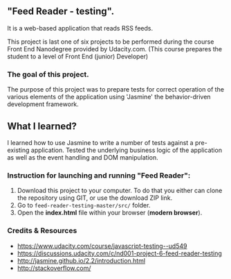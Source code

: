 ## "Feed Reader - testing".
It is a web-based application that reads RSS feeds.

This project is last one of six projects to be performed during the course Front End Nanodegree provided by Udacity.com. (This course prepares the student to a level of Front End (junior) Developer)

### The goal of this project.
The purpose of this project was to prepare tests for correct operation of the various elements of the application using 'Jasmine' the behavior-driven development framework.

## What I learned?

I learned how to use Jasmine to write a number of tests against a pre-existing application. Tested the underlying business logic of the application as well as the event handling and DOM manipulation.

###  Instruction for launching and running "Feed Reader":
1. Download this project to your computer. To do that you either can clone the repository using GIT, or use the download ZIP link.
2. Go to `feed-reader-testing-master/src/` folder.
3. Open the __index.html__ file within your browser (__modern browser__).

### Credits & Resources
- https://www.udacity.com/course/javascript-testing--ud549
- https://discussions.udacity.com/c/nd001-project-6-feed-reader-testing
- http://jasmine.github.io/2.2/introduction.html
- http://stackoverflow.com/
